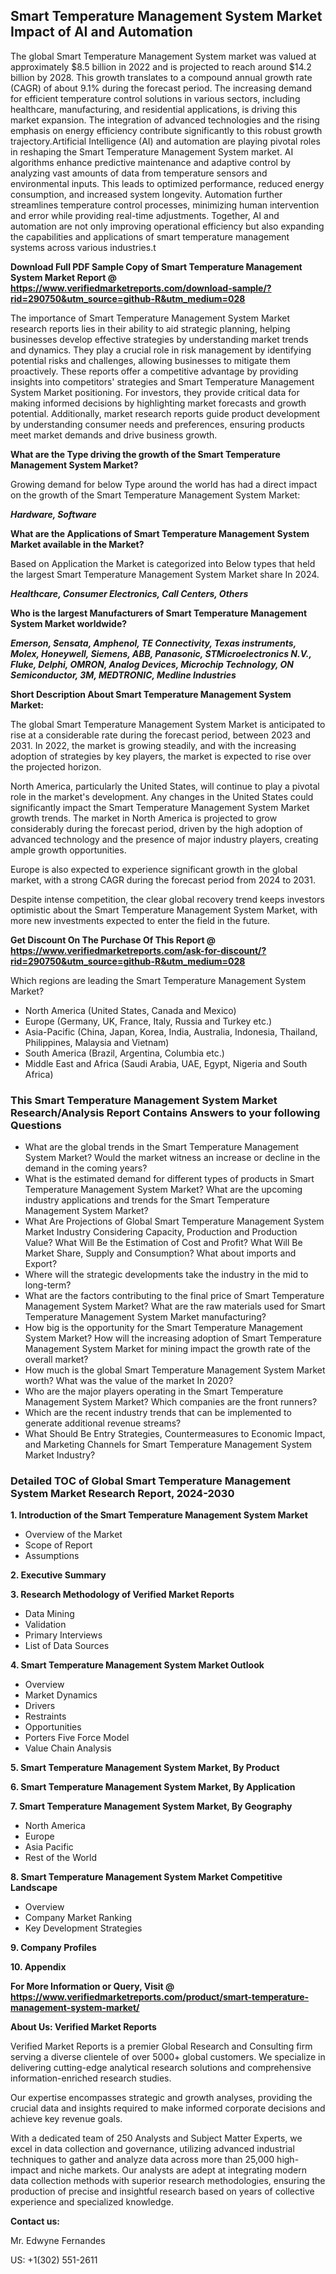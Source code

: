 <h2>Smart Temperature Management System Market Impact of AI and Automation</h2>The global Smart Temperature Management System market was valued at approximately $8.5 billion in 2022 and is projected to reach around $14.2 billion by 2028. This growth translates to a compound annual growth rate (CAGR) of about 9.1% during the forecast period. The increasing demand for efficient temperature control solutions in various sectors, including healthcare, manufacturing, and residential applications, is driving this market expansion. The integration of advanced technologies and the rising emphasis on energy efficiency contribute significantly to this robust growth trajectory.Artificial Intelligence (AI) and automation are playing pivotal roles in reshaping the Smart Temperature Management System market. AI algorithms enhance predictive maintenance and adaptive control by analyzing vast amounts of data from temperature sensors and environmental inputs. This leads to optimized performance, reduced energy consumption, and increased system longevity. Automation further streamlines temperature control processes, minimizing human intervention and error while providing real-time adjustments. Together, AI and automation are not only improving operational efficiency but also expanding the capabilities and applications of smart temperature management systems across various industries.t</p><p id="" class=""><strong>Download Full PDF Sample Copy of Smart Temperature Management System Market Report @ <a href="https://www.verifiedmarketreports.com/download-sample/?rid=290750&utm_source=github-R&utm_medium=028" target="_blank">https://www.verifiedmarketreports.com/download-sample/?rid=290750&utm_source=github-R&utm_medium=028</a></strong></p><p>The importance of&nbsp;Smart Temperature Management System Market research reports lies in their ability to aid strategic planning, helping businesses develop effective strategies by understanding market trends and dynamics. They play a crucial role in risk management by identifying potential risks and challenges, allowing businesses to mitigate them proactively. These reports offer a competitive advantage by providing insights into competitors' strategies and Smart Temperature Management System Market positioning. For investors, they provide critical data for making informed decisions by highlighting market forecasts and growth potential. Additionally, market research reports guide product development by understanding consumer needs and preferences, ensuring products meet market demands and drive business growth.</p><p><strong>What are the&nbsp;Type driving the growth of the Smart Temperature Management System Market?</strong></p><p id="" class="">Growing demand for below Type around the world has had a direct impact on the growth of the Smart Temperature Management System Market:</p><em><strong>Hardware, Software</strong></em></p><strong>What are the&nbsp;Applications&nbsp;of Smart Temperature Management System Market available in the Market?</strong></p><p id="" class="">Based on Application the Market is categorized into Below types that held the largest Smart Temperature Management System Market share In 2024.</p><em><strong>Healthcare, Consumer Electronics, Call Centers, Others</strong></em></p><strong>Who is the largest Manufacturers of Smart Temperature Management System Market worldwide?</strong></p><p><em><strong>Emerson, Sensata, Amphenol, TE Connectivity, Texas instruments, Molex, Honeywell, Siemens, ABB, Panasonic, STMicroelectronics N.V., Fluke, Delphi, OMRON, Analog Devices, Microchip Technology, ON Semiconductor, 3M, MEDTRONIC, Medline Industries</strong></em></p><p id="" class=""><strong>Short Description About Smart Temperature Management System Market:</strong></p><p>The global Smart Temperature Management System Market is anticipated to rise at a considerable rate during the forecast period, between 2023 and 2031. In 2022, the market is growing steadily, and with the increasing adoption of strategies by key players, the market is expected to rise over the projected horizon.</p><p>North America, particularly the United States, will continue to play a pivotal role in the market's development. Any changes in the United States could significantly impact the Smart Temperature Management System Market growth trends. The market in North America is projected to grow considerably during the forecast period, driven by the high adoption of advanced technology and the presence of major industry players, creating ample growth opportunities.</p><p>Europe is also expected to experience significant growth in the global market, with a strong CAGR during the forecast period from 2024 to 2031.</p><p>Despite intense competition, the clear global recovery trend keeps investors optimistic about the Smart Temperature Management System Market, with more new investments expected to enter the field in the future.</p><p id="" class=""><strong>Get Discount On The Purchase Of This Report @ <a href="https://www.verifiedmarketreports.com/ask-for-discount/?rid=290750&utm_source=github-R&utm_medium=028" target="_blank">https://www.verifiedmarketreports.com/ask-for-discount/?rid=290750&utm_source=github-R&utm_medium=028</a></strong></p>Which regions are leading the Smart Temperature Management System Market?</p><ul><li>North America (United States, Canada and Mexico)</li><li>Europe (Germany, UK, France, Italy, Russia and Turkey etc.)</li><li>Asia-Pacific (China, Japan, Korea, India, Australia, Indonesia, Thailand, Philippines, Malaysia and Vietnam)</li><li>South America (Brazil, Argentina, Columbia etc.)</li><li>Middle East and Africa (Saudi Arabia, UAE, Egypt, Nigeria and South Africa)</li></ul><h3 id="" class="">This Smart Temperature Management System Market Research/Analysis Report Contains Answers to your following Questions</h3><ul><li>What are the global trends in the Smart Temperature Management System Market? Would the market witness an increase or decline in the demand in the coming years?</li><li>What is the estimated demand for different types of products in Smart Temperature Management System Market? What are the upcoming industry applications and trends for the Smart Temperature Management System Market?</li><li>What Are Projections of Global Smart Temperature Management System Market Industry Considering Capacity, Production and Production Value? What Will Be the Estimation of Cost and Profit? What Will Be Market Share, Supply and Consumption? What about imports and Export?</li><li>Where will the strategic developments take the industry in the mid to long-term?</li><li>What are the factors contributing to the final price of Smart Temperature Management System Market? What are the raw materials used for Smart Temperature Management System Market manufacturing?</li><li>How big is the opportunity for the Smart Temperature Management System Market? How will the increasing adoption of Smart Temperature Management System Market for mining impact the growth rate of the overall market?</li><li>How much is the global Smart Temperature Management System Market worth? What was the value of the market In 2020?</li><li>Who are the major players operating in the Smart Temperature Management System Market? Which companies are the front runners?</li><li>Which are the recent industry trends that can be implemented to generate additional revenue streams?</li><li>What Should Be Entry Strategies, Countermeasures to Economic Impact, and Marketing Channels for Smart Temperature Management System Market Industry?</li></ul><h3 id="" class="">Detailed TOC of Global Smart Temperature Management System Market Research Report, 2024-2030</h3><p id="" class=""><strong>1. Introduction of the Smart Temperature Management System Market</strong></p><ul><li>Overview of the Market</li><li>Scope of Report</li><li>Assumptions</li></ul><p id="" class=""><strong>2. Executive Summary</strong></p><p id="" class=""><strong>3. Research Methodology of Verified Market Reports</strong></p><ul><li>Data Mining</li><li>Validation</li><li>Primary Interviews</li><li>List of Data Sources</li></ul><p id="" class=""><strong>4. Smart Temperature Management System Market Outlook</strong></p><ul><li>Overview</li><li>Market Dynamics</li><li>Drivers</li><li>Restraints</li><li>Opportunities</li><li>Porters Five Force Model</li><li>Value Chain Analysis</li></ul><p id="" class=""><strong>5. Smart Temperature Management System Market, By Product</strong></p><p id="" class=""><strong>6. Smart Temperature Management System Market, By Application</strong></p><p id="" class=""><strong>7. Smart Temperature Management System Market, By Geography</strong></p><ul><li>North America</li><li>Europe</li><li>Asia Pacific</li><li>Rest of the World</li></ul><p id="" class=""><strong>8. Smart Temperature Management System Market Competitive Landscape</strong></p><ul><li>Overview</li><li>Company Market Ranking</li><li>Key Development Strategies</li></ul><p id="" class=""><strong>9. Company Profiles</strong></p><p id="" class=""><strong>10. Appendix</strong></p><p id="" class=""><strong>For More Information or Query, Visit @ <a href="https://www.verifiedmarketreports.com/product/smart-temperature-management-system-market/" target="_blank">https://www.verifiedmarketreports.com/product/smart-temperature-management-system-market/</a></strong></p><p id="" class=""><strong>About Us: Verified Market Reports</strong></p><p id="" class="">Verified Market Reports is a premier Global Research and Consulting firm serving a diverse clientele of over 5000+ global customers. We specialize in delivering cutting-edge analytical research solutions and comprehensive information-enriched research studies.</p><p id="" class="">Our expertise encompasses strategic and growth analyses, providing the crucial data and insights required to make informed corporate decisions and achieve key revenue goals.</p><p id="" class="">With a dedicated team of 250 Analysts and Subject Matter Experts, we excel in data collection and governance, utilizing advanced industrial techniques to gather and analyze data across more than 25,000 high-impact and niche markets. Our analysts are adept at integrating modern data collection methods with superior research methodologies, ensuring the production of precise and insightful research based on years of collective experience and specialized knowledge.</p><p id="" class=""><strong>Contact us:</strong></p><p id="" class="">Mr. Edwyne Fernandes</p><p id="" class="">US: +1(302) 551-2611</p>
